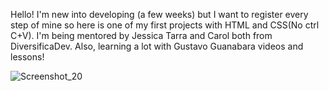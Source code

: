 Hello! I'm new into developing (a few weeks) but I want to register every step of mine so here is one of my first projects with HTML and CSS(No ctrl C+V). I'm being mentored by Jessica Tarra and Carol both from DiversificaDev. Also, learning a lot with Gustavo Guanabara videos and lessons!

![Screenshot_20](https://user-images.githubusercontent.com/108995269/192153283-163ea590-e79f-4912-a033-8a1bd5c2d491.png)

